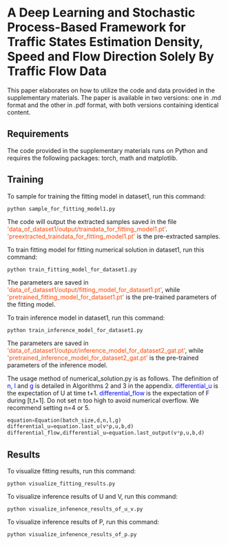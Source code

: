 # A Deep Learning and Stochastic Process-Based Framework for Traffic States Estimation Density, Speed and Flow Direction Solely By Traffic Flow Data

This paper elaborates on how to utilize the code and data provided in the supplementary materials. The paper is available in two versions: one in .md format and the other in .pdf format, with both versions containing identical content.

## Requirements

The code provided in the supplementary materials runs on Python and requires the following packages: torch, math and matplotlib.

## Training

To sample for training the fitting model in dataset1, run this command:

```train
python sample_for_fitting_model1.py
```

The code will output the extracted samples saved in the file <font color="OrangeRed">'data_of_dataset1/output/traindata_for_fitting_model1.pt'</font>.  <font color="OrangeRed">'preextracted_traindata_for_fitting_model1.pt'</font> is the pre-extracted samples.

To train fitting model for fitting numerical solution in dataset1, run this command:

```train
python train_fitting_model_for_dataset1.py
```

The parameters are saved in <font color="OrangeRed">'data_of_dataset1/output/fitting_model_for_dataset1.pt'</font>, while <font color="OrangeRed">'pretrained_fitting_model_for_dataset1.pt'</font> is the pre-trained parameters of the fitting model.

To train inference model in dataset1, run this command:

```train
python train_inference_model_for_dataset1.py
```

The parameters are saved in <font color="OrangeRed">'data_of_dataset1/output/inference_model_for_dataset2_gat.pt'</font>, while <font color="OrangeRed">'pretrained_inference_model_for_dataset2_gat.pt'</font> is the pre-trained parameters of the inference model.

 The usage method of numerical_solution.py is as follows. The definition of <font color="Blue">n</font>, <font color="Blue">l</font> and <font color="Blue">g</font> is detailed in Algorithms 2 and 3 in the appendix. <font color="Blue">differential_u</font> is the expectation of U at time t+1. <font color="Blue">differential_flow</font> is the expectation of F during [t,t+1]. Do not set n too high to avoid numerical overflow. We recommend setting n=4 or 5.

```python
equation=Equation(batch_size,d,n,l,g)
differential_u=equation.last_u(v*p,u,b,d)
differential_flow,differential_u=equation.last_output(v*p,u,b,d)
```

## Results

To visualize fitting results, run this command:

```train
python visualize_fitting_results.py
```

To visualize inference results of U and V, run this command:

```train
python visualize_infenence_results_of_u_v.py
```

To visualize inference results of P, run this command:

```train
python visualize_infenence_results_of_p.py
```
